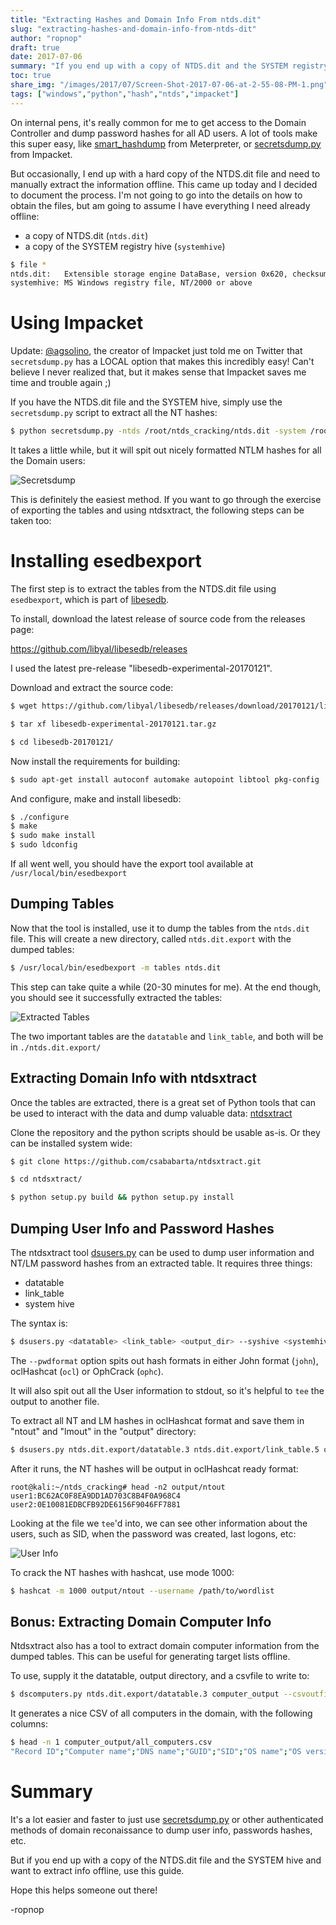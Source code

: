 ```yaml
---
title: "Extracting Hashes and Domain Info From ntds.dit"
slug: "extracting-hashes-and-domain-info-from-ntds-dit"
author: "ropnop"
draft: true
date: 2017-07-06
summary: "If you end up with a copy of NTDS.dit and the SYSTEM registry hive, you can extract domain computer info offline and user NTLM hashes for cracking."
toc: true
share_img: "/images/2017/07/Screen-Shot-2017-07-06-at-2-55-08-PM-1.png"
tags: ["windows","python","hash","ntds","impacket"]
---
```


On internal pens, it's really common for me to get access to the Domain Controller and dump password hashes for all AD users. A lot of tools make this super easy, like [smart_hashdump](https://www.darkoperator.com/blog/2011/5/19/metasploit-post-module-smart_hashdump.html) from Meterpreter, or [secretsdump.py](https://github.com/CoreSecurity/impacket/blob/master/examples/secretsdump.py) from Impacket.

But occasionally, I end up with a hard copy of the NTDS.dit file and need to manually extract the information offline. This came up today and I decided to document the process. I'm not going to go into the details on how to obtain the files, but am going to assume I have everything I need already offline:

* a copy of NTDS.dit (`ntds.dit`)
* a copy of the SYSTEM registry hive (`systemhive`)

```bash
$ file *
ntds.dit:   Extensible storage engine DataBase, version 0x620, checksum 0xa50ff5a, page size 8192, DirtyShutdown, Windows version 6.1
systemhive: MS Windows registry file, NT/2000 or above
```
# Using Impacket
Update: [@agsolino](https://twitter.com/agsolino), the creator of Impacket just told me on Twitter that `secretsdump.py` has a LOCAL option that makes this incredibly easy! Can't believe I never realized that, but it makes sense that Impacket saves me time and trouble again ;)

If you have the NTDS.dit file and the SYSTEM hive, simply use the `secretsdump.py` script to extract all the NT hashes:

```bash
$ python secretsdump.py -ntds /root/ntds_cracking/ntds.dit -system /root/ntds_cracking/systemhive LOCAL
```
It takes a little while, but it will spit out nicely formatted NTLM hashes for all the Domain users:

![Secretsdump](/images/2017/07/secretsdump.png)

This is definitely the easiest method. If you want to go through the exercise of exporting the tables and using ntdsxtract, the following steps can be taken too:

# Installing esedbexport
The first step is to extract the tables from the NTDS.dit file using `esedbexport`, which is part of [libesedb](https://github.com/libyal/libesedb/).

To install, download the latest release of source code from the releases page:

https://github.com/libyal/libesedb/releases

I used the latest pre-release "libesedb-experimental-20170121".

Download and extract the source code:

```bash
$ wget https://github.com/libyal/libesedb/releases/download/20170121/libesedb-experimental-20170121.tar.gz

$ tar xf libesedb-experimental-20170121.tar.gz

$ cd libesedb-20170121/
```

Now install the requirements for building:

```bash
$ sudo apt-get install autoconf automake autopoint libtool pkg-config
```

And configure, make and install libesedb:

```bash
$ ./configure
$ make
$ sudo make install
$ sudo ldconfig
```

If all went well, you should have the export tool available at `/usr/local/bin/esedbexport`

## Dumping Tables
Now that the tool is installed, use it to dump the tables from the `ntds.dit` file. This will create a new directory, called `ntds.dit.export` with the dumped tables:

```bash
$ /usr/local/bin/esedbexport -m tables ntds.dit
```
This step can take quite a while (20-30 minutes for me). At the end though, you should see it successfully extracted the tables:

![Extracted Tables](/images/2017/07/Screen-Shot-2017-07-06-at-2-55-08-PM.png)

The two important tables are the `datatable` and `link_table`, and both will be in `./ntds.dit.export/`

## Extracting Domain Info with ntdsxtract
Once the tables are extracted, there is a great set of Python tools that can be used to interact with the data and dump valuable data: [ntdsxtract](https://github.com/csababarta/ntdsxtract)

Clone the repository and the python scripts should be usable as-is. Or they can be installed system wide:

```bash
$ git clone https://github.com/csababarta/ntdsxtract.git

$ cd ntdsxtract/

$ python setup.py build && python setup.py install
```

## Dumping User Info and Password Hashes
The ntdsxtract tool [dsusers.py](https://github.com/csababarta/ntdsxtract/blob/master/dsusers.py) can be used to dump user information and NT/LM password hashes from an extracted table. It requires three things:

* datatable
* link_table
* system hive

The syntax is:

```bash
$ dsusers.py <datatable> <link_table> <output_dir> --syshive <systemhive> --passwordhashes <format options>
```

The `--pwdformat` option spits out hash formats in either John format (`john`), oclHashcat (`ocl`) or OphCrack (`ophc`).

It will also spit out all the User information to stdout, so it's helpful to `tee` the output to another file.

To extract all NT and LM hashes in oclHashcat format and save them in "ntout" and "lmout" in the "output" directory:

```bash
$ dsusers.py ntds.dit.export/datatable.3 ntds.dit.export/link_table.5 output --syshive systemhive --passwordhashes --pwdformat ocl --ntoutfile ntout --lmoutfile lmout |tee all_user_info.txt
```

After it runs, the NT hashes will be output in oclHashcat ready format:

```
root@kali:~/ntds_cracking# head -n2 output/ntout
user1:BC62AC0F8EA9DD1AD703C8B4F0A968C4
user2:0E10081EDBCFB92DE6156F9046FF7881
```

Looking at the file we `tee`'d into, we can see other information about the users, such as SID, when the password was created, last logons, etc:

![User Info](/images/2017/07/Screen-Shot-2017-07-06-at-3-13-52-PM.png)

To crack the NT hashes with hashcat, use mode 1000:

```bash
$ hashcat -m 1000 output/ntout --username /path/to/wordlist
```

## Bonus: Extracting Domain Computer Info
Ntdsxtract also has a tool to extract domain computer information from the dumped tables. This can be useful for generating target lists offline. 

To use, supply it the datatable, output directory, and a csvfile to write to:

```bash
$ dscomputers.py ntds.dit.export/datatable.3 computer_output --csvoutfile all_computers.csv
```
It generates a nice CSV of all computers in the domain, with the following columns:

```bash
$ head -n 1 computer_output/all_computers.csv
"Record ID";"Computer name";"DNS name";"GUID";"SID";"OS name";"OS version";"When created";"When changed";"Bitlocker recovery name";"Bitlocker recovery GUID";"Bitlocker volume GUID";"Bitlocker when created";"Bitlocker when changed";"Bitlocker recovery password";"Dial-In Permission"
```

# Summary
It's a lot easier and faster to just use [secretsdump.py](https://github.com/CoreSecurity/impacket/blob/master/examples/secretsdump.py) or other authenticated methods of domain reconaissance to dump user info, passwords hashes, etc.

But if you end up with a copy of the NTDS.dit file and the SYSTEM hive and want to extract info offline, use this guide.

Hope this helps someone out there!

-ropnop




